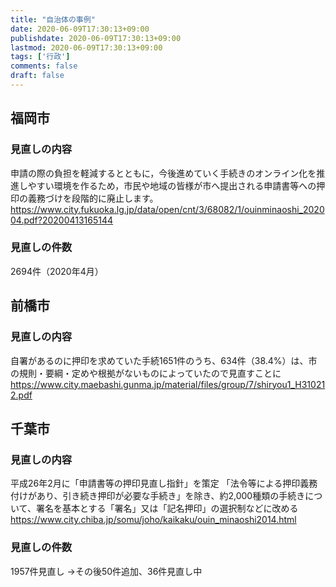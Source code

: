 ```yaml
---
title: "自治体の事例"
date: 2020-06-09T17:30:13+09:00
publishdate: 2020-06-09T17:30:13+09:00
lastmod: 2020-06-09T17:30:13+09:00
tags: ['行政']
comments: false
draft: false
---
```

## 福岡市
### 見直しの内容
申請の際の負担を軽減するとともに，今後進めていく手続きのオンライン化を推進しやすい環境を作るため，市民や地域の皆様が市へ提出される申請書等への押印の義務づけを段階的に廃止します。
https://www.city.fukuoka.lg.jp/data/open/cnt/3/68082/1/ouinminaoshi_202004.pdf?20200413165144
### 見直しの件数
2694件（2020年4月）

## 前橋市
### 見直しの内容
自署があるのに押印を求めていた手続1651件のうち、634件（38.4%）は、市の規則・要綱・定めや根拠がないものによっていたので見直すことに
https://www.city.maebashi.gunma.jp/material/files/group/7/shiryou1_H310212.pdf

## 千葉市
### 見直しの内容
平成26年2月に「申請書等の押印見直し指針」を策定
「法令等による押印義務付けがあり、引き続き押印が必要な手続き」を除き、約2,000種類の手続きについて、署名を基本とする「署名」又は「記名押印」の選択制などに改める
https://www.city.chiba.jp/somu/joho/kaikaku/ouin_minaoshi2014.html
### 見直しの件数
1957件見直し
→その後50件追加、36件見直し中